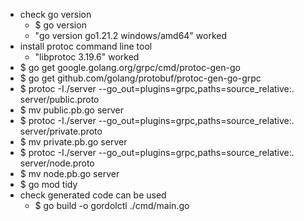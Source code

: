 - check go version
  - $ go version
  - "go version go1.21.2 windows/amd64" worked 
- install protoc command line tool
  - "libprotoc 3.19.6" worked
- $ go get google.golang.org/grpc/cmd/protoc-gen-go
- $ go get github.com/golang/protobuf/protoc-gen-go-grpc
- $ protoc -I./server --go_out=plugins=grpc,paths=source_relative:. server/public.proto
- $ mv public.pb.go server
- $ protoc -I./server --go_out=plugins=grpc,paths=source_relative:. server/private.proto
- $ mv private.pb.go server
- $ protoc -I./server --go_out=plugins=grpc,paths=source_relative:. server/node.proto
- $ mv node.pb.go server
- $ go mod tidy
- check generated code can be used
  - $ go build -o gordolctl ./cmd/main.go 
